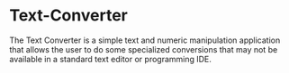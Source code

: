 # Text-Converter
The Text Converter is a simple text and numeric manipulation application that allows the user to do some specialized conversions that may not be available in a standard text editor or programming IDE.

